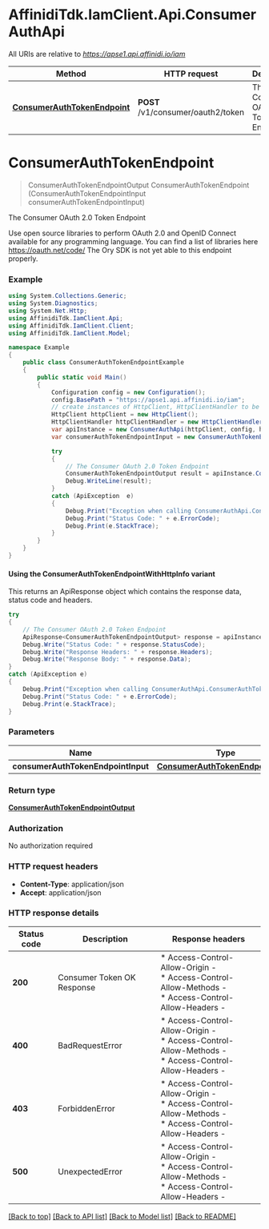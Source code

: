 # AffinidiTdk.IamClient.Api.ConsumerAuthApi

All URIs are relative to *https://apse1.api.affinidi.io/iam*

| Method | HTTP request | Description |
|--------|--------------|-------------|
| [**ConsumerAuthTokenEndpoint**](ConsumerAuthApi.md#consumerauthtokenendpoint) | **POST** /v1/consumer/oauth2/token | The Consumer OAuth 2.0 Token Endpoint |

<a id="consumerauthtokenendpoint"></a>
# **ConsumerAuthTokenEndpoint**
> ConsumerAuthTokenEndpointOutput ConsumerAuthTokenEndpoint (ConsumerAuthTokenEndpointInput consumerAuthTokenEndpointInput)

The Consumer OAuth 2.0 Token Endpoint

Use open source libraries to perform OAuth 2.0 and OpenID Connect available for any programming language. You can find a list of libraries here https://oauth.net/code/  The Ory SDK is not yet able to this endpoint properly.

### Example
```csharp
using System.Collections.Generic;
using System.Diagnostics;
using System.Net.Http;
using AffinidiTdk.IamClient.Api;
using AffinidiTdk.IamClient.Client;
using AffinidiTdk.IamClient.Model;

namespace Example
{
    public class ConsumerAuthTokenEndpointExample
    {
        public static void Main()
        {
            Configuration config = new Configuration();
            config.BasePath = "https://apse1.api.affinidi.io/iam";
            // create instances of HttpClient, HttpClientHandler to be reused later with different Api classes
            HttpClient httpClient = new HttpClient();
            HttpClientHandler httpClientHandler = new HttpClientHandler();
            var apiInstance = new ConsumerAuthApi(httpClient, config, httpClientHandler);
            var consumerAuthTokenEndpointInput = new ConsumerAuthTokenEndpointInput(); // ConsumerAuthTokenEndpointInput | ConsumerAuthTokenEndpoint

            try
            {
                // The Consumer OAuth 2.0 Token Endpoint
                ConsumerAuthTokenEndpointOutput result = apiInstance.ConsumerAuthTokenEndpoint(consumerAuthTokenEndpointInput);
                Debug.WriteLine(result);
            }
            catch (ApiException  e)
            {
                Debug.Print("Exception when calling ConsumerAuthApi.ConsumerAuthTokenEndpoint: " + e.Message);
                Debug.Print("Status Code: " + e.ErrorCode);
                Debug.Print(e.StackTrace);
            }
        }
    }
}
```

#### Using the ConsumerAuthTokenEndpointWithHttpInfo variant
This returns an ApiResponse object which contains the response data, status code and headers.

```csharp
try
{
    // The Consumer OAuth 2.0 Token Endpoint
    ApiResponse<ConsumerAuthTokenEndpointOutput> response = apiInstance.ConsumerAuthTokenEndpointWithHttpInfo(consumerAuthTokenEndpointInput);
    Debug.Write("Status Code: " + response.StatusCode);
    Debug.Write("Response Headers: " + response.Headers);
    Debug.Write("Response Body: " + response.Data);
}
catch (ApiException e)
{
    Debug.Print("Exception when calling ConsumerAuthApi.ConsumerAuthTokenEndpointWithHttpInfo: " + e.Message);
    Debug.Print("Status Code: " + e.ErrorCode);
    Debug.Print(e.StackTrace);
}
```

### Parameters

| Name | Type | Description | Notes |
|------|------|-------------|-------|
| **consumerAuthTokenEndpointInput** | [**ConsumerAuthTokenEndpointInput**](ConsumerAuthTokenEndpointInput.md) | ConsumerAuthTokenEndpoint |  |

### Return type

[**ConsumerAuthTokenEndpointOutput**](ConsumerAuthTokenEndpointOutput.md)

### Authorization

No authorization required

### HTTP request headers

 - **Content-Type**: application/json
 - **Accept**: application/json


### HTTP response details
| Status code | Description | Response headers |
|-------------|-------------|------------------|
| **200** | Consumer Token OK Response |  * Access-Control-Allow-Origin -  <br>  * Access-Control-Allow-Methods -  <br>  * Access-Control-Allow-Headers -  <br>  |
| **400** | BadRequestError |  * Access-Control-Allow-Origin -  <br>  * Access-Control-Allow-Methods -  <br>  * Access-Control-Allow-Headers -  <br>  |
| **403** | ForbiddenError |  * Access-Control-Allow-Origin -  <br>  * Access-Control-Allow-Methods -  <br>  * Access-Control-Allow-Headers -  <br>  |
| **500** | UnexpectedError |  * Access-Control-Allow-Origin -  <br>  * Access-Control-Allow-Methods -  <br>  * Access-Control-Allow-Headers -  <br>  |

[[Back to top]](#) [[Back to API list]](../README.md#documentation-for-api-endpoints) [[Back to Model list]](../README.md#documentation-for-models) [[Back to README]](../README.md)

